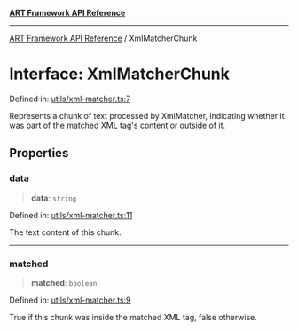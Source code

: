 [**ART Framework API Reference**](../README.md)

***

[ART Framework API Reference](../README.md) / XmlMatcherChunk

# Interface: XmlMatcherChunk

Defined in: [utils/xml-matcher.ts:7](https://github.com/hashangit/ART/blob/3153790647102134b487bb6168bd208568e6a8ad/src/utils/xml-matcher.ts#L7)

Represents a chunk of text processed by XmlMatcher, indicating whether
it was part of the matched XML tag's content or outside of it.

## Properties

### data

> **data**: `string`

Defined in: [utils/xml-matcher.ts:11](https://github.com/hashangit/ART/blob/3153790647102134b487bb6168bd208568e6a8ad/src/utils/xml-matcher.ts#L11)

The text content of this chunk.

***

### matched

> **matched**: `boolean`

Defined in: [utils/xml-matcher.ts:9](https://github.com/hashangit/ART/blob/3153790647102134b487bb6168bd208568e6a8ad/src/utils/xml-matcher.ts#L9)

True if this chunk was inside the matched XML tag, false otherwise.
